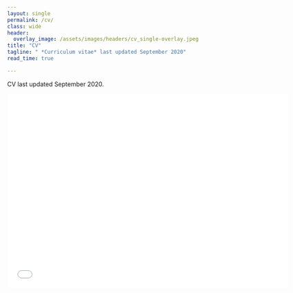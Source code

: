 ```yaml
---
layout: single
permalink: /cv/
class: wide
header:
  overlay_image: /assets/images/headers/cv_single-overlay.jpeg
title: "CV"
tagline: " *Curriculum vitae* last updated September 2020"
read_time: true

---
```


CV last updated September 2020.
 
 
 <iframe seamless frameborder="0" src="/assets/pdfs/KW_CV_092220.pdf" width = '650' height = '450' scrolling='yes' ></iframe>
